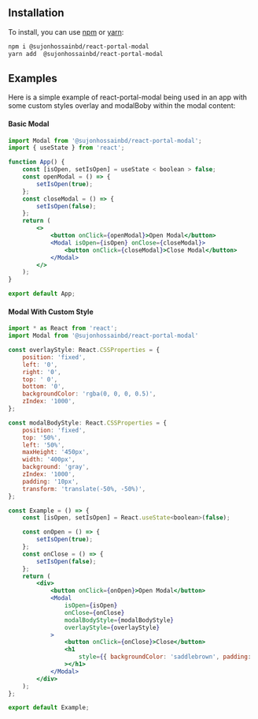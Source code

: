 ## Installation
To install, you can use [npm](https://npmjs.org/) or [yarn](https://yarnpkg.com):

```bash
npm i @sujonhossainbd/react-portal-modal
yarn add  @sujonhossainbd/react-portal-modal
```

## Examples

Here is a simple example of react-portal-modal being used in an app with some custom
styles overlay and modalBoby  within the modal content:


#### Basic Modal
```jsx
import Modal from '@sujonhossainbd/react-portal-modal';
import { useState } from 'react';

function App() {
    const [isOpen, setIsOpen] = useState < boolean > false;
    const openModal = () => {
        setIsOpen(true);
    };
    const closeModal = () => {
        setIsOpen(false);
    };
    return (
        <>
            <button onClick={openModal}>Open Modal</button>
            <Modal isOpen={isOpen} onClose={closeModal}>
                <button onClick={closeModal}>Close Modal</button>
            </Modal>
        </>
    );
}

export default App;
```


####  Modal With Custom Style
```jsx
import * as React from 'react';
import Modal from '@sujonhossainbd/react-portal-modal'

const overlayStyle: React.CSSProperties = {
    position: 'fixed',
    left: '0',
    right: '0',
    top: ' 0',
    bottom: '0',
    backgroundColor: 'rgba(0, 0, 0, 0.5)',
    zIndex: '1000',
};

const modalBodyStyle: React.CSSProperties = {
    position: 'fixed',
    top: '50%',
    left: '50%',
    maxHeight: '450px',
    width: '400px',
    background: 'gray',
    zIndex: '1000',
    padding: '10px',
    transform: 'translate(-50%, -50%)',
};

const Example = () => {
    const [isOpen, setIsOpen] = React.useState<boolean>(false);

    const onOpen = () => {
        setIsOpen(true);
    };
    const onClose = () => {
        setIsOpen(false);
    };
    return (
        <div>
            <button onClick={onOpen}>Open Modal</button>
            <Modal
                isOpen={isOpen}
                onClose={onClose}
                modalBodyStyle={modalBodyStyle}
                overlayStyle={overlayStyle}
            >
                <button onClick={onClose}>Close</button>
                <h1
                    style={{ backgroundColor: 'saddlebrown', padding: '100px' }}
                ></h1>
            </Modal>
        </div>
    );
};

export default Example;

```



